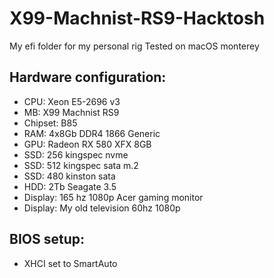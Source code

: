 # X99-Machnist-RS9-Hacktosh

My efi folder for my personal rig
Tested on  macOS monterey

## Hardware configuration:

- CPU: Xeon E5-2696 v3
- MB: X99 Machnist RS9
- Chipset: B85
- RAM: 4x8Gb DDR4 1866 Generic
- GPU: Radeon RX 580 XFX 8GB
- SSD: 256 kingspec nvme 
- SSD: 512 kingspec sata m.2
- SSD: 480 kinston sata
- HDD: 2Tb Seagate 3.5
- Display: 165 hz 1080p Acer gaming monitor
- Display: My old television 60hz 1080p


## BIOS setup:

- XHCI set to SmartAuto



